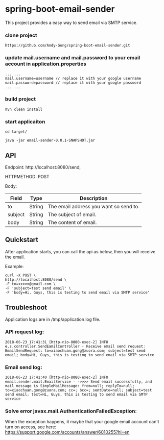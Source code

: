 # spring-boot-email-sender
This project provides a easy way to send email via SMTP service.

### clone project
```
https://github.com/Andy-Gong/spring-boot-email-sender.git
```
### update mail.username and mail.password to your email account in application.properties
   ```
   ... ...
   mail.username=username // replace it with your google username
   mail.password=password // replace it with your google password
   ... ...
   ```
### build project
```
mvn clean install
```
### start applicaiton
```
cd target/

java -jar email-sender-0.0.1-SNAPSHOT.jar
```
## API
Endpoint: http://localhost:8080/send, 

HTTPMETHOD: POST

Body:

| Field     | Type    | Description |
| --------|---------|-------|
| to  | String   | The email address you want so send to.  |
| subject | String | The subject of email.   |
| body | String | The content of email.   |

## Quickstart
After application starts, you can call the api as below, then you will receive the email.

Example:
   ```
   curl -X POST \
  http://localhost:8080/send \
  -F to=xxxxx@gmail.com \
  -F 'subject=test send email' \
  -F 'body=Hi, Guys, this is testing to send email via SMTP service'
   ```
## Troubleshoot
Application logs are in /tmp/application.log file.

### API request log:
```
2018-06-23 17:41:31 [http-nio-8080-exec-2] INFO  e.s.controller.SendEamilController - Receive email send request: EmailSendRequest: to=xiaochuan.gong@zuora.com; subject=test send email; body=Hi, Guys, this is testing to send email via SMTP service
```
### Email send log:
```
2018-06-23 17:41:40 [http-nio-8080-exec-2] INFO  email.sender.mail.EmailService - ->>>> Send email successfully, and mail message is SimpleMailMessage: from=null; replyTo=null; to=xiaochuan.gong@zuora.com; cc=; bcc=; sentDate=null; subject=test send email; text=Hi, Guys, this is testing to send email via SMTP service
```
### Solve error javax.mail.AuthenticationFailedException:
When the exception happens, it maybe that your google email account can't turn on access, see here: https://support.google.com/accounts/answer/6010255?hl=en
